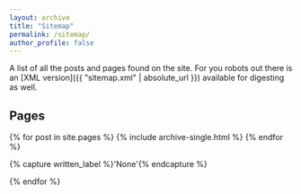 ```yaml
---
layout: archive
title: "Sitemap"
permalink: /sitemap/
author_profile: false
---
```


A list of all the posts and pages found on the site. For you robots out there is an [XML version]({{ "sitemap.xml" | absolute_url }}) available for digesting as well.

<h2>Pages</h2>
{% for post in site.pages %}
  {% include archive-single.html %}
{% endfor %}

<!-- <h2>Posts</h2> -->
<!-- {% for post in site.posts %} -->
<!--   {% include archive-single.html %} -->
<!-- {% endfor %} -->

{% capture written_label %}'None'{% endcapture %}

<!-- {% for collection in site.collections %} -->
<!-- {% unless collection.output == false or collection.label == "posts" %} -->
<!--   {% capture label %}{{ collection.label }}{% endcapture %} -->
<!--   {% if label != written_label %} -->
<!--   <h2>{{ label }}</h2> -->
<!--   {% capture written_label %}{{ label }}{% endcapture %} -->
<!--   {% endif %} -->
<!-- {% endunless %} -->
<!-- {% for post in collection.docs %} -->
<!--   {% unless collection.output == false or collection.label == "posts" %} -->
<!--   {% include archive-single.html %} -->
<!--   {% endunless %} -->
<!-- {% endfor %} -->
{% endfor %}
